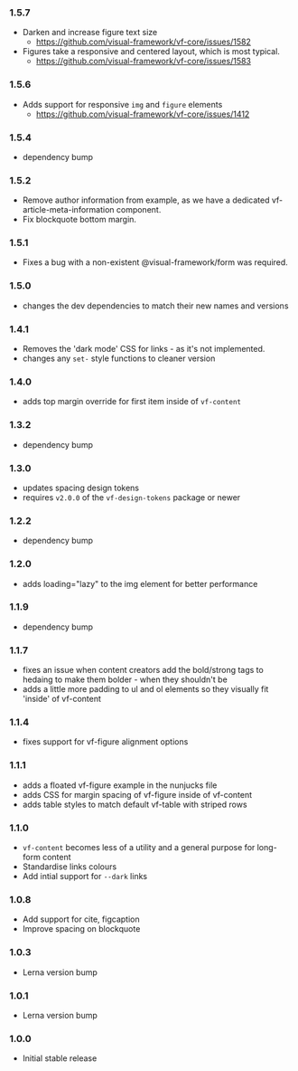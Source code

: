### 1.5.7

* Darken and increase figure text size
  * https://github.com/visual-framework/vf-core/issues/1582
* Figures take a responsive and centered layout, which is most typical.
  * https://github.com/visual-framework/vf-core/issues/1583

### 1.5.6

* Adds support for responsive `img` and `figure` elements
  * https://github.com/visual-framework/vf-core/issues/1412

### 1.5.4

* dependency bump

### 1.5.2

* Remove author information from example, as we have a dedicated vf-article-meta-information component.
* Fix blockquote bottom margin.

### 1.5.1

* Fixes a bug with a non-existent @visual-framework/form was required.

### 1.5.0

* changes the dev dependencies to match their new names and versions

### 1.4.1

* Removes the 'dark mode' CSS for links - as it's not implemented.
* changes any `set-` style functions to cleaner version

### 1.4.0

* adds top margin override for first item inside of `vf-content`

### 1.3.2

* dependency bump

### 1.3.0

* updates spacing design tokens
* requires `v2.0.0` of the `vf-design-tokens` package or newer

### 1.2.2

* dependency bump

### 1.2.0

* adds loading="lazy" to the img element for better performance

### 1.1.9

* dependency bump

### 1.1.7

* fixes an issue when content creators add the bold/strong tags to hedaing to make them bolder - when they shouldn't be
* adds a little more padding to ul and ol elements so they visually fit 'inside' of vf-content

### 1.1.4

* fixes support for vf-figure alignment options

### 1.1.1

* adds a floated vf-figure example in the nunjucks file
* adds CSS for margin spacing of vf-figure inside of vf-content
* adds table styles to match default vf-table with striped rows

### 1.1.0

* `vf-content` becomes less of a utility and a general purpose for long-form content
* Standardise links colours
* Add intial support for `--dark` links

### 1.0.8

* Add support for cite, figcaption
* Improve spacing on blockquote

### 1.0.3

* Lerna version bump

### 1.0.1

* Lerna version bump

### 1.0.0

* Initial stable release
